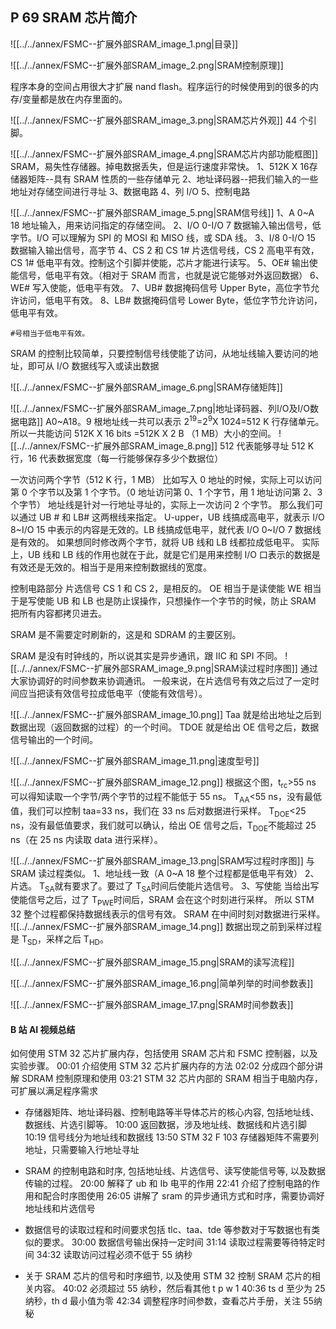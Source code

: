 
## P 69 SRAM 芯片简介

![[../../annex/FSMC--扩展外部SRAM_image_1.png|目录]]

![[../../annex/FSMC--扩展外部SRAM_image_2.png|SRAM控制原理]]

程序本身的空间占用很大才扩展 nand flash。程序运行的时候使用到的很多的内存/变量都是放在内存里面的。

![[../../annex/FSMC--扩展外部SRAM_image_3.png|SRAM芯片外观]]
44 个引脚。

![[../../annex/FSMC--扩展外部SRAM_image_4.png|SRAM芯片内部功能框图]]
SRAM，易失性存储器。掉电数据丢失，但是运行速度非常快。
1、512K X 16存储器矩阵--具有 SRAM 性质的一些存储单元
2、地址译码器--把我们输入的一些地址对存储空间进行寻址
3、数据电路
4、列 I/O
5、控制电路


![[../../annex/FSMC--扩展外部SRAM_image_5.png|SRAM信号线]]
1、A 0~A 18 地址输入，用来访问指定的存储空间。
2、I/O 0-I/O 7 数据输入输出信号，低字节。I/O 可以理解为 SPI 的 MOSI 和 MISO 线，或 SDA 线。
3、I/8 0-I/O 15 数据输入输出信号，高字节
4、CS 2 和 CS 1# 片选信号线，CS 2 高电平有效，CS 1# 低电平有效。控制这个引脚并使能，芯片才能进行读写。
5、OE# 输出使能信号，低电平有效。（相对于 SRAM 而言，也就是说它能够对外返回数据）
6、WE# 写入使能，低电平有效。
7、UB# 数据掩码信号 Upper Byte，高位字节允许访问，低电平有效。
8、LB# 数据掩码信号 Lower Byte，低位字节允许访问，低电平有效。

```
#号相当于低电平有效。
```
SRAM 的控制比较简单，只要控制信号线使能了访问，从地址线输入要访问的地址，即可从 I/O 数据线写入或读出数据


![[../../annex/FSMC--扩展外部SRAM_image_6.png|SRAM存储矩阵]]

![[../../annex/FSMC--扩展外部SRAM_image_7.png|地址译码器、列I/O及I/O数据电路]]
A0~A18。9 根地址线一共可以表示 2<sup>19</sup>=2<sup>9</sup>X 1024=512 K 行存储单元。
所以一共能访问 512K X 16 bits =512K X 2 B （1 MB）大小的空间。
![[../../annex/FSMC--扩展外部SRAM_image_8.png]]
512 代表能够寻址 512 K 行，16 代表数据宽度（每一行能够保存多少个数据位）

一次访问两个字节（512 K 行，1 MB）
比如写入 0 地址的时候，实际上可以访问第 0 个字节以及第 1 个字节。（0 地址访问第 0、1 个字节，用 1 地址访问第 2、3 个字节）
地址线是针对一行地址寻址的，实际上一次访问 2 个字节。
那么我们可以通过 UB # 和 LB# 这两根线来指定。
U-upper，UB 线搞成高电平，就表示 I/O 8~I/O 15 中表示的内容是无效的。LB 线搞成低电平，就代表 I/O 0~I/O 7 数据线是有效的。
如果想同时修改两个字节，就将 UB 线和 LB 线都拉成低电平。
实际上，UB 线和 LB 线的作用也就在于此，就是它们是用来控制 I/O 口表示的数据是有效还是无效的。相当于是用来控制数据线的宽度。

控制电路部分
片选信号 CS 1 和 CS 2，是相反的。
OE 相当于是读使能
WE 相当于是写使能
UB 和 LB 也是防止误操作，只想操作一个字节的时候，防止 SRAM 把所有内容都拷贝进去。

SRAM 是不需要定时刷新的，这是和 SDRAM 的主要区别。



SRAM 是没有时钟线的，所以说其实是异步通讯，跟 IIC 和 SPI 不同。
![[../../annex/FSMC--扩展外部SRAM_image_9.png|SRAM读过程时序图]]
通过大家协调好的时间参数来协调通讯。
一般来说，在片选信号有效之后过了一定时间应当把读有效信号拉成低电平（使能有效信号）。

![[../../annex/FSMC--扩展外部SRAM_image_10.png]]
Taa 就是给出地址之后到数据出现（返回数据的过程）的一个时间。
TDOE 就是给出 OE 信号之后，数据信号输出的一个时间。

![[../../annex/FSMC--扩展外部SRAM_image_11.png|速度型号]]

![[../../annex/FSMC--扩展外部SRAM_image_12.png]]
根据这个图，t<sub>rc</sub>>55 ns 可以得知读取一个字节/两个字节的过程不能低于 55 ns。
T<sub>AA</sub><55 ns，没有最低值，我们可以控制 taa=33 ns，我们在 33 ns 后对数据进行采样。
T<sub>DOE</sub><25 ns，没有最低值要求，我们就可以确认，给出 OE 信号之后，T<sub>DOE</sub>不能超过 25 ns（在 25 ns 内读取 data 进行采样）。



![[../../annex/FSMC--扩展外部SRAM_image_13.png|SRAM写过程时序图]]
与 SRAM 读过程类似。
1、地址线一致（A 0~A 18 整个过程都是低电平有效）
2、片选。
T<sub>SA</sub>就有要求了。要过了 T<sub>SA</sub>时间后使能片选信号。
3、写使能
当给出写使能信号之后，过了 T<sub>PWE</sub>时间后，SRAM 会在这个时刻进行采样。
所以 STM 32 整个过程都保持数据线表示的信号有效。
SRAM 在中间时刻对数据进行采样。
![[../../annex/FSMC--扩展外部SRAM_image_14.png]]
数据出现之前到采样过程是 T<sub>SD</sub>，采样之后 T<sub>HD</sub>。

![[../../annex/FSMC--扩展外部SRAM_image_15.png|SRAM的读写流程]]

![[../../annex/FSMC--扩展外部SRAM_image_16.png|简单列举的时间参数表]]

![[../../annex/FSMC--扩展外部SRAM_image_17.png|SRAM时间参数表]]




















#### B 站 AI 视频总结

如何使用 STM 32 芯片扩展内存，包括使用 SRAM 芯片和 FSMC 控制器，以及实验步骤。
00:01 介绍使用 STM 32 芯片扩展内存的方法
02:02 分成四个部分讲解 SDRAM 控制原理和使用
03:21  STM 32 芯片内部的 SRAM 相当于电脑内存，可扩展以满足程序需求

- 存储器矩阵、地址译码器、控制电路等半导体芯片的核心内容, 包括地址线、数据线、片选引脚等。
10:00 返回数据，涉及地址线、数据线和片选引脚
10:19 信号线分为地址线和数据线
13:50 STM 32 F 103 存储器矩阵不需要列地址，只需要输入行地址寻址

- SRAM 的控制电路和时序, 包括地址线、片选信号、读写使能信号等, 以及数据传输的过程。
20:00 解释了 ub 和 Ib 电平的作用
22:41 介绍了控制电路的作用和配合时序图使用
26:05 讲解了 sram 的异步通讯方式和时序，需要协调好地址线和片选信号

- 数据信号的读取过程和时间要求包括 tlc、taa、tde 等参数对于写数据也有类似的要求。
30:00 数据信号输出保持一定时间
31:14 读取过程需要等待特定时间
34:32 读取访问过程必须不低于 55 纳秒

- 关于 SRAM 芯片的信号和时序细节, 以及使用 STM 32 控制 SRAM 芯片的相关内容。
40:02 必须超过 55 纳秒，然后看其他 t p w 1
40:36 ts d 至少为 25 纳秒，th d 最小值为零
42:34 调整程序时间参数，查看芯片手册，关注 55纳秘






































































































































